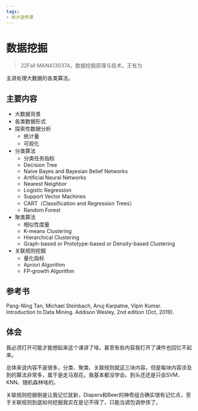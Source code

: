 ```yaml
---
tags:
- 统计选修课
---
```


# 数据挖掘
> 22Fall MANA130374，数据挖掘原理与技术，王有为

主讲处理大数据的各类算法。

## 主要内容

- 大数据背景
- 各类数据形式
- 探索性数据分析
    - 统计量
    - 可视化
- 分类算法
    - 分类任务指标
    - Decision Tree
    - Naive Bayes and Bayesian Belief Networks
    - Artificial Neural Networks
    - Nearest Neighbor
    - Logistic Regression
    - Support Vector Machines
    - CART（Classification and Regression Trees）
    - Random Forest
- 聚类算法
    - 相似性度量
    - K-means Clustering
    - Hierarchical Clustering
    - Graph-based or Prototype-based or Density-based Clustering
- 关联规则挖掘
    - 量化指标
    - Apriori Algorithm
    - FP-growth Algorithm

## 参考书
Pang-Ning Tan, Michael Steinbach, Anuj Karpatne, Vipin Kumar. Introduction to Data Mining. Addison Wesley, 2nd edition (Oct, 2019).

## 体会
我必须打开可能才能想起来这个课讲了啥，甚至有些内容我打开了课件也回忆不起来。

总体来说内容不是很多，分类、聚类、关联规则就这三块内容。但是每块内容涉及到的算法非常多，属于是走马观花，我基本都没学会。到头还还是只会SVM、KNN、随机森林啥的。

关联规则挖掘倒是让我记忆犹新，Diapers和Beer的神奇组合确实很有记忆点，至于关联规则到底如何挖掘我实在是记不得了，只能当调包调参侠了。
